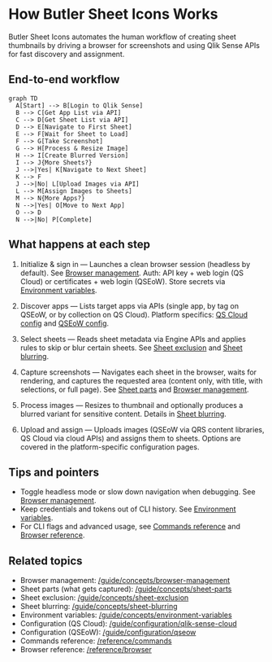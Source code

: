 # How Butler Sheet Icons Works

Butler Sheet Icons automates the human workflow of creating sheet thumbnails by driving a browser for screenshots and using Qlik Sense APIs for fast discovery and assignment.

## End-to-end workflow

```mermaid
graph TD
  A[Start] --> B[Login to Qlik Sense]
  B --> C[Get App List via API]
  C --> D[Get Sheet List via API]
  D --> E[Navigate to First Sheet]
  E --> F[Wait for Sheet to Load]
  F --> G[Take Screenshot]
  G --> H[Process & Resize Image]
  H --> I[Create Blurred Version]
  I --> J{More Sheets?}
  J -->|Yes| K[Navigate to Next Sheet]
  K --> F
  J -->|No| L[Upload Images via API]
  L --> M[Assign Images to Sheets]
  M --> N{More Apps?}
  N -->|Yes| O[Move to Next App]
  O --> D
  N -->|No| P[Complete]
```

## What happens at each step

1. Initialize & sign in — Launches a clean browser session (headless by default). See [Browser management](/guide/concepts/browser-management). Auth: API key + web login (QS Cloud) or certificates + web login (QSEoW). Store secrets via [Environment variables](/guide/concepts/environment-variables).

1. Discover apps — Lists target apps via APIs (single app, by tag on QSEoW, or by collection on QS Cloud). Platform specifics: [QS Cloud config](/guide/configuration/qlik-sense-cloud) and [QSEoW config](/guide/configuration/qseow).

1. Select sheets — Reads sheet metadata via Engine APIs and applies rules to skip or blur certain sheets. See [Sheet exclusion](/guide/concepts/sheet-exclusion) and [Sheet blurring](/guide/concepts/sheet-blurring).

1. Capture screenshots — Navigates each sheet in the browser, waits for rendering, and captures the requested area (content only, with title, with selections, or full page). See [Sheet parts](/guide/concepts/sheet-parts) and [Browser management](/guide/concepts/browser-management).

1. Process images — Resizes to thumbnail and optionally produces a blurred variant for sensitive content. Details in [Sheet blurring](/guide/concepts/sheet-blurring).

1. Upload and assign — Uploads images (QSEoW via QRS content libraries, QS Cloud via cloud APIs) and assigns them to sheets. Options are covered in the platform-specific configuration pages.

## Tips and pointers

- Toggle headless mode or slow down navigation when debugging. See [Browser management](/guide/concepts/browser-management).
- Keep credentials and tokens out of CLI history. See [Environment variables](/guide/concepts/environment-variables).
- For CLI flags and advanced usage, see [Commands reference](/reference/commands) and [Browser reference](/reference/browser).

## Related topics

- Browser management: [/guide/concepts/browser-management](/guide/concepts/browser-management)
- Sheet parts (what gets captured): [/guide/concepts/sheet-parts](/guide/concepts/sheet-parts)
- Sheet exclusion: [/guide/concepts/sheet-exclusion](/guide/concepts/sheet-exclusion)
- Sheet blurring: [/guide/concepts/sheet-blurring](/guide/concepts/sheet-blurring)
- Environment variables: [/guide/concepts/environment-variables](/guide/concepts/environment-variables)
- Configuration (QS Cloud): [/guide/configuration/qlik-sense-cloud](/guide/configuration/qlik-sense-cloud)
- Configuration (QSEoW): [/guide/configuration/qseow](/guide/configuration/qseow)
- Commands reference: [/reference/commands](/reference/commands)
- Browser reference: [/reference/browser](/reference/browser)
